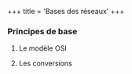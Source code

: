 +++
title = 'Bases des réseaux'
+++

### Principes de base

1. Le modèle OSI
    
2. Les conversions

